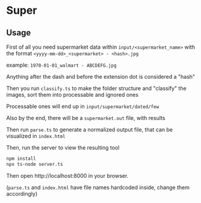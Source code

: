 # Super

## Usage

First of all you need supermarket data within `input/<supermarket_name>` with the format
`<yyyy-mm-dd>_<supermarket> - <hash>.jpg` 

example:
`1970-01-01_walmart - ABCDEFG.jpg`

Anything after the dash and before the extension dot is considered a "hash"

Then you run `classify.ts` to make the folder structure and "classify" the images, sort them into processable and ignored ones

Processable ones will end up in `input/supermarket/dated/few`

Also by the end, there will be a `supermarket.out` file, with results

Then run `parse.ts` to generate a normalized output file, that can be visualized in `index.html` 

Then, run the server to view the resulting tool 
```bash
npm install
npx ts-node server.ts
```

Then open http://localhost:8000 in your browser.

(`parse.ts` and `index.html` have file names hardcoded inside, change them accordingly)